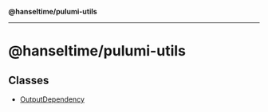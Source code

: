 **@hanseltime/pulumi-utils**

***

# @hanseltime/pulumi-utils

## Classes

- [OutputDependency](classes/OutputDependency.md)
